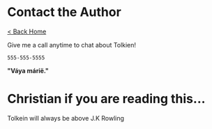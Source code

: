 # Contact the Author

[< Back Home](/)

Give me a call anytime to chat about Tolkien!

`555-555-5555`

**"Váya márië."**

# Christian if you are reading this...

Tolkein will always be above J.K Rowling